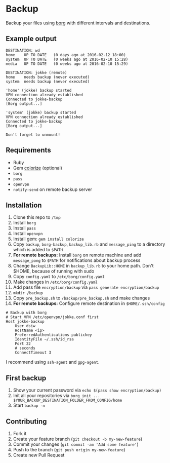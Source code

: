 # Backup

Backup your files using [borg](https://borgbackup.github.io) with different intervals and destinations.

## Example output

```
DESTINATION: wd
home    UP TO DATE   (0 days ago at 2016-02-12 18:00)
system  UP TO DATE   (0 weeks ago at 2016-02-10 15:28)
media   UP TO DATE   (0 weeks ago at 2016-02-10 15:29)

DESTINATION: jokke (remote)
home    needs backup (never executed)
system  needs backup (never executed)

'home' (jokke) backup started
VPN connection already established
Connected to jokke-backup
[Borg output...]

'system' (jokke) backup started
VPN connection already established
Connected to jokke-backup
[Borg output...]

Don't forget to unmount!
```

## Requirements

* Ruby
* Gem [colorize](https://rubygems.org/gems/colorize) (optional)
* `borg`
* `pass`
* `openvpn`
* `notify-send` on remote backup server

## Installation

1. Clone this repo to `/tmp`
1. Install `borg`
1. Install `pass`
1. Install `openvpn`
1. Install gem: `gem install colorize`
1. Copy `backup`, `borg-backup`, `backup_lib.rb` and `message_ping` to a directory which is added to `$PATH`
1. **For remote backups:** Install `borg` on remote machine and add `message_pong` to `$PATH` for notifications about
   backup process
1. Change `BackupLib::HOME` in `backup_lib.rb` to your home path. Don't $HOME, because of running with sudo
1. Copy `config.yaml` to `/etc/borg/config.yaml`
1. Make changes in `/etc/borg/config.yaml`
1. Add pass file `encryption/backup` via `pass generate encryption/backup`
1. `mkdir /backup`
1. Copy `pre_backup.sh` to `/backup/pre_backup.sh` and make changes
1. **For remote backups:** Configure remote destination in `$HOME/.ssh/config`
```
# Backup with borg
# Start VPN /etc/openvpn/jokke.conf first
Host jokke-backup
    User dsiw
    HostName <ip>
    PreferredAuthentications publickey
    IdentityFile ~/.ssh/id_rsa
    Port 22
    # seconds
    ConnectTimeout 3
```

I recommend using `ssh-agent` and `gpg-agent`.

## First backup

1. Show your current password via `echo $(pass show encryption/backup)`
1. Init all your repositories via `borg init ... $YOUR_BACKUP_DESTINATION_FOLDER_FROM_CONFIG/home`
1. Start `backup -n`

## Contributing

1. Fork it
2. Create your feature branch (`git checkout -b my-new-feature`)
3. Commit your changes (`git commit -am 'Add some feature'`)
4. Push to the branch (`git push origin my-new-feature`)
5. Create new Pull Request
